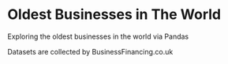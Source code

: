 # Oldest Businesses in The World
 Exploring the oldest businesses in the world via Pandas

Datasets are collected by BusinessFinancing.co.uk